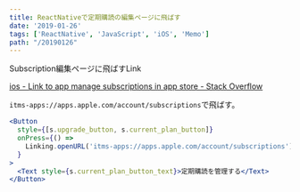 ```yaml
---
title: ReactNativeで定期購読の編集ページに飛ばす
date: '2019-01-26'
tags: ['ReactNative', 'JavaScript', 'iOS', 'Memo']
path: "/20190126"
---
```


Subscription編集ページに飛ばすLink

[ios - Link to app manage subscriptions in app store - Stack Overflow](https://stackoverflow.com/questions/15530794/link-to-app-manage-subscriptions-in-app-store)



`itms-apps://apps.apple.com/account/subscriptions`で飛ばす。

```jsx
<Button
  style={[s.upgrade_button, s.current_plan_button]}
  onPress={() =>
    Linking.openURL('itms-apps://apps.apple.com/account/subscriptions')
  }
>
  <Text style={s.current_plan_button_text}>定期購読を管理する</Text>
</Button>
```
